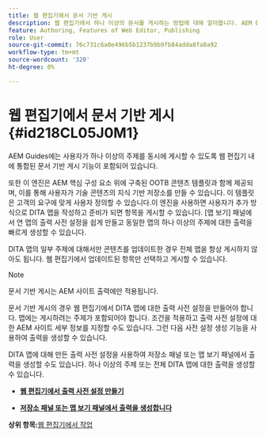```yaml
---
title: 웹 편집기에서 문서 기반 게시
description: 웹 편집기에서 하나 이상의 문서를 게시하는 방법에 대해 알아봅니다. AEM Guides의 DITA 맵에서 하나 이상의 주제에 대한 출력을 생성합니다.
feature: Authoring, Features of Web Editor, Publishing
role: User
source-git-commit: 76c731c6a0e496b5b1237b9b9fb84adda8fa8a92
workflow-type: tm+mt
source-wordcount: '320'
ht-degree: 0%

---
```


# 웹 편집기에서 문서 기반 게시 {#id218CL05J0M1}

AEM Guides에는 사용자가 하나 이상의 주제를 동시에 게시할 수 있도록 웹 편집기 내에 통합된 문서 기반 게시 기능이 포함되어 있습니다.

또한 이 엔진은 AEM 핵심 구성 요소 위에 구축된 OOTB 콘텐츠 템플릿과 함께 제공되며, 이를 통해 사용자가 기술 콘텐츠의 지식 기반 저장소를 만들 수 있습니다. 이 템플릿은 고객의 요구에 맞게 사용자 정의할 수 있습니다.이 엔진을 사용하면 사용자가 추가 방식으로 DITA 맵을 작성하고 준비가 되면 항목을 게시할 수 있습니다. [맵 보기] 패널에서 연 맵의 출력 사전 설정을 쉽게 만들고 동일한 맵의 하나 이상의 주제에 대한 출력을 빠르게 생성할 수 있습니다.

DITA 맵의 일부 주제에 대해서만 콘텐츠를 업데이트한 경우 전체 맵을 항상 게시하지 않아도 됩니다. 웹 편집기에서 업데이트된 항목만 선택하고 게시할 수 있습니다.

>[!NOTE]
>
> 문서 기반 게시는 AEM 사이트 출력에만 적용됩니다.

문서 기반 게시의 경우 웹 편집기에서 DITA 맵에 대한 출력 사전 설정을 만들어야 합니다. 맵에는 게시하려는 주제가 포함되어야 합니다. 조건을 적용하고 출력 사전 설정에 대한 AEM 사이트 세부 정보를 지정할 수도 있습니다. 그런 다음 사전 설정 생성 기능을 사용하여 출력을 생성할 수 있습니다.

DITA 맵에 대해 만든 출력 사전 설정을 사용하여 저장소 패널 또는 맵 보기 패널에서 출력을 생성할 수도 있습니다. 하나 이상의 주제 또는 전체 DITA 맵에 대한 출력을 생성할 수 있습니다.

- **[웹 편집기에서 출력 사전 설정 만들기](web-editor-article-publishing-presets.md)**

- **[저장소 패널 또는 맵 보기 패널에서 출력을 생성합니다](web-editor-article-publishing-output.md)**


**상위 항목:**[&#x200B;웹 편집기에서 작업](web-editor.md)
